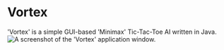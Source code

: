 # Vortex

'Vortex' is a simple GUI-based 'Minimax' Tic-Tac-Toe AI written in Java.
![A screenshot of the 'Vortex' application window.](https://i.imgur.com/uYAROgc.png)
